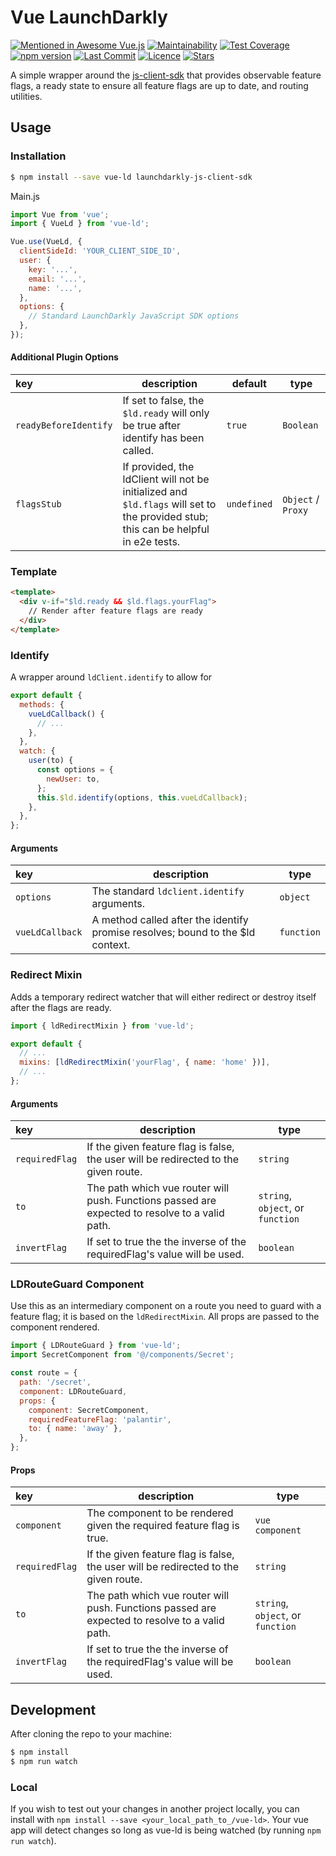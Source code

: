 # Vue LaunchDarkly

[![Mentioned in Awesome Vue.js](https://awesome.re/mentioned-badge.svg)](https://github.com/vuejs/awesome-vue#integrations)
[![Maintainability](https://api.codeclimate.com/v1/badges/d87da39dfb63340702bd/maintainability)](https://codeclimate.com/github/dashhudson/vue-ld/maintainability)
[![Test Coverage](https://api.codeclimate.com/v1/badges/d87da39dfb63340702bd/test_coverage)](https://codeclimate.com/github/dashhudson/vue-ld/test_coverage) [![npm version](https://img.shields.io/npm/v/vue-ld?color=%23d6b034)](https://www.npmjs.com/package/vue-ld) [![Last Commit](https://img.shields.io/github/last-commit/dashhudson/vue-ld?color=%23d6b034)](https://github.com/dashhudson/vue-ld/graphs/commit-activity)
[![Licence](https://img.shields.io/github/license/dashhudson/vue-ld?color=%23d6b034)](https://github.com/dashhudson/vue-ld/blob/dev/LICENSE.txt) [![Stars](https://img.shields.io/github/stars/dashhudson/vue-ld?color=%23d6b034&logoColor=%23d6b034)](https://github.com/dashhudson/vue-ld)

A simple wrapper around the [js-client-sdk](https://github.com/launchdarkly/js-client-sdk) that provides observable feature flags, a ready state to ensure all feature flags are up to date, and routing utilities.

## Usage

### Installation

```bash
$ npm install --save vue-ld launchdarkly-js-client-sdk
```

Main.js

```javascript
import Vue from 'vue';
import { VueLd } from 'vue-ld';

Vue.use(VueLd, {
  clientSideId: 'YOUR_CLIENT_SIDE_ID',
  user: {
    key: '...',
    email: '...',
    name: '...',
  },
  options: {
    // Standard LaunchDarkly JavaScript SDK options
  },
});
```

#### Additional Plugin Options

| key                   | description                                                                                                                        | default     | type               |
| :-------------------- | ---------------------------------------------------------------------------------------------------------------------------------- | ----------- | ------------------ |
| `readyBeforeIdentify` | If set to false, the `$ld.ready` will only be true after identify has been called.                                                 | `true`      | `Boolean`          |
| `flagsStub`           | If provided, the ldClient will not be initialized and `$ld.flags` will set to the provided stub; this can be helpful in e2e tests. | `undefined` | `Object` / `Proxy` |

### Template

```html
<template>
  <div v-if="$ld.ready && $ld.flags.yourFlag">
    // Render after feature flags are ready
  </div>
</template>
```

### Identify

A wrapper around `ldClient.identify` to allow for

```javascript
export default {
  methods: {
    vueLdCallback() {
      // ...
    },
  },
  watch: {
    user(to) {
      const options = {
        newUser: to,
      };
      this.$ld.identify(options, this.vueLdCallback);
    },
  },
};
```

#### Arguments

| key             | description                                                                     | type       |
| :-------------- | ------------------------------------------------------------------------------- | ---------- |
| `options`       | The standard `ldclient.identify` arguments.                                     | `object`   |
| `vueLdCallback` | A method called after the identify promise resolves; bound to the \$ld context. | `function` |

### Redirect Mixin

Adds a temporary redirect watcher that will either redirect or destroy itself after the flags are ready.

```javascript
import { ldRedirectMixin } from 'vue-ld';

export default {
  // ...
  mixins: [ldRedirectMixin('yourFlag', { name: 'home' })],
  // ...
};
```

#### Arguments

| key            | description                                                                                    | type                              |
| :------------- | ---------------------------------------------------------------------------------------------- | --------------------------------- |
| `requiredFlag` | If the given feature flag is false, the user will be redirected to the given route.            | `string`                          |
| `to`           | The path which vue router will push. Functions passed are expected to resolve to a valid path. | `string`, `object`, or `function` |
| `invertFlag`   | If set to true the the inverse of the requiredFlag's value will be used.                       | `boolean`                         |

### LDRouteGuard Component

Use this as an intermediary component on a route you need to guard with a feature flag; it is based on the `ldRedirectMixin`. All props are passed to the component rendered.

```javascript
import { LDRouteGuard } from 'vue-ld';
import SecretComponent from '@/components/Secret';

const route = {
  path: '/secret',
  component: LDRouteGuard,
  props: {
    component: SecretComponent,
    requiredFeatureFlag: 'palantir',
    to: { name: 'away' },
  },
};
```

#### Props

| key            | description                                                                                    | type                              |
| :------------- | ---------------------------------------------------------------------------------------------- | --------------------------------- |
| `component`    | The component to be rendered given the required feature flag is true.                          | `vue component`                   |
| `requiredFlag` | If the given feature flag is false, the user will be redirected to the given route.            | `string`                          |
| `to`           | The path which vue router will push. Functions passed are expected to resolve to a valid path. | `string`, `object`, or `function` |
| `invertFlag`   | If set to true the the inverse of the requiredFlag's value will be used.                       | `boolean`                         |

## Development

After cloning the repo to your machine:

```bash
$ npm install
$ npm run watch
```

### Local

If you wish to test out your changes in another project locally, you can install with `npm install --save <your_local_path_to_/vue-ld>`. Your vue app will detect changes so long as vue-ld is being watched (by running `npm run watch`).
